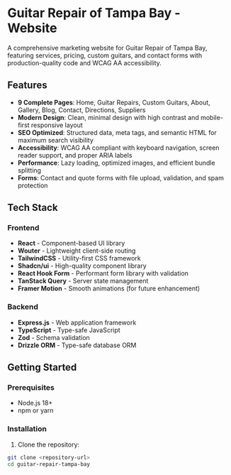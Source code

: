 # Guitar Repair of Tampa Bay - Website

A comprehensive marketing website for Guitar Repair of Tampa Bay, featuring services, pricing, custom guitars, and contact forms with production-quality code and WCAG AA accessibility.

## Features

- **9 Complete Pages**: Home, Guitar Repairs, Custom Guitars, About, Gallery, Blog, Contact, Directions, Suppliers
- **Modern Design**: Clean, minimal design with high contrast and mobile-first responsive layout
- **SEO Optimized**: Structured data, meta tags, and semantic HTML for maximum search visibility
- **Accessibility**: WCAG AA compliant with keyboard navigation, screen reader support, and proper ARIA labels
- **Performance**: Lazy loading, optimized images, and efficient bundle splitting
- **Forms**: Contact and quote forms with file upload, validation, and spam protection

## Tech Stack

### Frontend
- **React** - Component-based UI library
- **Wouter** - Lightweight client-side routing
- **TailwindCSS** - Utility-first CSS framework
- **Shadcn/ui** - High-quality component library
- **React Hook Form** - Performant form library with validation
- **TanStack Query** - Server state management
- **Framer Motion** - Smooth animations (for future enhancement)

### Backend
- **Express.js** - Web application framework
- **TypeScript** - Type-safe JavaScript
- **Zod** - Schema validation
- **Drizzle ORM** - Type-safe database ORM

## Getting Started

### Prerequisites
- Node.js 18+ 
- npm or yarn

### Installation

1. Clone the repository:
```bash
git clone <repository-url>
cd guitar-repair-tampa-bay
